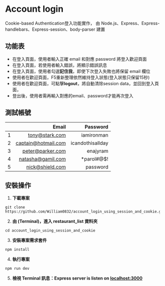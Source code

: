 # Account login

Cookie-based Authentication登入功能實作，
由 Node.js、Express、Express-handlebars、Express-session、body-parser 建置

## 功能表

- 在登入頁面，使用者輸入正確 email 和對應 password 將登入歡迎頁面
- 在登入頁面，若使用者輸入錯誤，將顯示錯誤訊息
- 在登入頁面，使用者勾選**記住我**，即使下次登入失敗也將保留 email 欄位
- 使用者在歡迎頁面，F5重新整理依然維持登入狀態(登入狀態只保留15秒)
- 使用者在歡迎頁面，可點擊**logout**，將自動清除session data，並回到登入頁面，
- 登出後，使用者需再輸入對應的email、password才能再次登入

## 測試帳號

|      |               Email |         Password |
| ---: | ------------------: | ---------------: |
|    1 |      tony@stark.com |       iamironman |
|    2 | captain@hotmail.com | icandothisallday |
|    3 |    peter@parker.com |         enajyram |
|    4 |   natasha@gamil.com |     \*parol#@\$! |
|    5 |     nick@shield.com |         password |

## 安裝操作

1. **下載專案**

```
git clone https://github.com/William0832/account_login_using_session_and_cookie.git
```

2. **由 (Terminal)，進入 restaurant_list 資料夾**

```
cd account_login_using_session_and_cookie
```

3. **安裝專案需求套件**

```
npm install
```

4. **執行專案**

```
npm run dev
```

5. **檢視 Terminal 訊息：Express server is listen on [localhost:3000](http://localhost:3000)**
